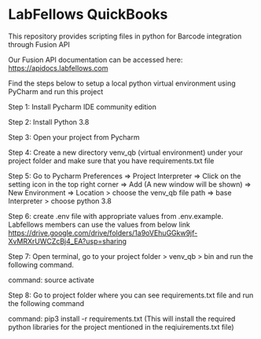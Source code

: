 # LabFellows QuickBooks

This repository provides scripting files in python for Barcode integration through Fusion API

Our Fusion API documentation can be accessed here: https://apidocs.labfellows.com


Find the steps below to setup a local python virtual environment using PyCharm and run this project

Step 1: Install Pycharm IDE community edition

Step 2: Install Python 3.8

Step 3: Open your project from Pycharm

Step 4: Create a new directory venv_qb (virtual environment) under your project folder and make sure that you have requirements.txt file

Step 5: Go to Pycharm Preferences => Project Interpreter => Click on the setting icon in the top right corner => Add (A new window will be shown) => New Environment => Location > choose the venv_qb file path => base Interpreter > choose python 3.8

Step 6: create .env file with appropriate values from .env.example. Labfellows members can use the values from below link
https://drive.google.com/drive/folders/1a9oVEhuGGkw9jf-XvMRXrUWCZcBj4_EA?usp=sharing

Step 7: Open terminal, go to your project folder > venv_qb > bin and run the following command.

command: source activate

Step 8: Go to project folder where you can see requirements.txt file and run the following command

command: pip3 install -r requirements.txt  (This will install the required python libraries for the project mentioned in the reqiuirements.txt file)
